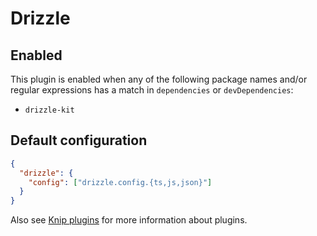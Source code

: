 # Drizzle

## Enabled

This plugin is enabled when any of the following package names and/or regular expressions has a match in `dependencies`
or `devDependencies`:

- `drizzle-kit`

## Default configuration

```json
{
  "drizzle": {
    "config": ["drizzle.config.{ts,js,json}"]
  }
}
```

Also see [Knip plugins][1] for more information about plugins.

[1]: https://github.com/webpro/knip/blob/main/README.md#plugins
